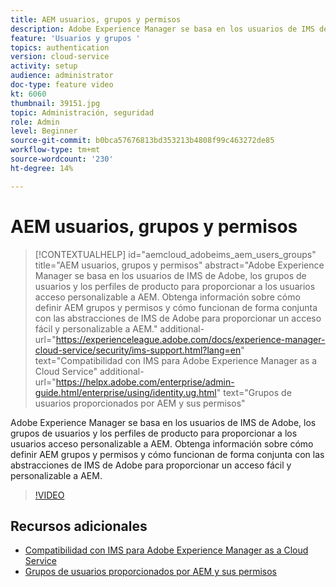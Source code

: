 ```yaml
---
title: AEM usuarios, grupos y permisos
description: Adobe Experience Manager se basa en los usuarios de IMS de Adobe, los grupos de usuarios y los perfiles de producto para proporcionar a los usuarios acceso personalizable a AEM. Obtenga información sobre cómo definir AEM grupos y permisos y cómo funcionan de forma conjunta con las abstracciones de IMS de Adobe para proporcionar un acceso fácil y personalizable a AEM.
feature: 'Usuarios y grupos '
topics: authentication
version: cloud-service
activity: setup
audience: administrator
doc-type: feature video
kt: 6060
thumbnail: 39151.jpg
topic: Administración, seguridad
role: Admin
level: Beginner
source-git-commit: b0bca57676813bd353213b4808f99c463272de85
workflow-type: tm+mt
source-wordcount: '230'
ht-degree: 14%

---
```



# AEM usuarios, grupos y permisos

>[!CONTEXTUALHELP]
>id="aemcloud_adobeims_aem_users_groups"
>title="AEM usuarios, grupos y permisos"
>abstract="Adobe Experience Manager se basa en los usuarios de IMS de Adobe, los grupos de usuarios y los perfiles de producto para proporcionar a los usuarios acceso personalizable a AEM. Obtenga información sobre cómo definir AEM grupos y permisos y cómo funcionan de forma conjunta con las abstracciones de IMS de Adobe para proporcionar un acceso fácil y personalizable a AEM."
>additional-url="https://experienceleague.adobe.com/docs/experience-manager-cloud-service/security/ims-support.html?lang=en" text="Compatibilidad con IMS para Adobe Experience Manager as a Cloud Service"
>additional-url="https://helpx.adobe.com/enterprise/admin-guide.html/enterprise/using/identity.ug.html" text="Grupos de usuarios proporcionados por AEM y sus permisos"

Adobe Experience Manager se basa en los usuarios de IMS de Adobe, los grupos de usuarios y los perfiles de producto para proporcionar a los usuarios acceso personalizable a AEM. Obtenga información sobre cómo definir AEM grupos y permisos y cómo funcionan de forma conjunta con las abstracciones de IMS de Adobe para proporcionar un acceso fácil y personalizable a AEM.

>[!VIDEO](https://video.tv.adobe.com/v/39151/?quality=12&learn=on)

## Recursos adicionales

+ [Compatibilidad con IMS para Adobe Experience Manager as a Cloud Service](https://docs.adobe.com/content/help/es-ES/experience-manager-cloud-service/security/ims-support.html)
+ [Grupos de usuarios proporcionados por AEM y sus permisos](https://docs.adobe.com/content/help/en/experience-manager-65/administering/security/security.html#built-in-users-and-groups)